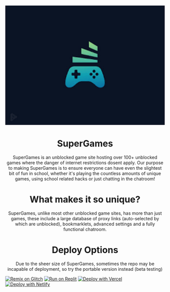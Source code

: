 <p align="center">
  <kbd>
    <img width="750px" src="/images/cybriagames/images.png">
  </kbd>
</p>

<h1 align="center">SuperGames</h1>

<p align="center">SuperGames is an unblocked game site hosting over 100+ unblocked games where the danger of internet restrictions dosent apply. Our purpose to making SuperGames is to ensure everyone can have even the slightest bit of fun in school, whether it's playing the countless amounts of unique games, using school related hacks or just chatting in the chatroom!</p>

<h1 align="center">What makes it so unique?</h1>

<p align="center">SuperGames, unlike most other unblocked game sites, has more than just games, these include a large database of proxy links (auto-selected by which are unblocked), bookmarklets, advanced settings and a fully functional chatroom.</p>

<h1 align="center">Deploy Options</h1>

<p align="center">Due to the sheer size of SuperGames, sometimes the repo may be incapable of deployment, so try the portable version instead (beta testing)</p>

[![Remix on Glitch](https://binbashbanana.github.io/deploy-buttons/buttons/remade/glitch.svg)](https://glitch.com/edit/#!/import/github/MyBooty165/verbose-garbanzo)
[![Run on Replit](https://binbashbanana.github.io/deploy-buttons/buttons/remade/replit.svg)](https://replit.com/github/MyBooty165/verbose-garbanzo)
[![Deploy with Vercel](https://binbashbanana.github.io/deploy-buttons/buttons/remade/vercel.svg)](https://vercel.com/new/clone?repositoryurl=https://github.com/MyBooty165/verbose-garbanzo)
[![Deploy with Netlify](https://binbashbanana.github.io/deploy-buttons/buttons/remade/netlify.svg)](https://app.netlify.com/start/deploy?repository=https://github.com/SuperHackz/SuperGames)